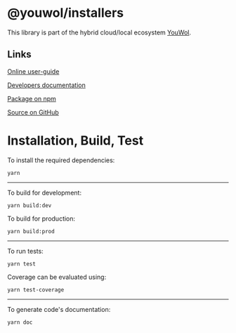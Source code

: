 # @youwol/installers



This library is part of the hybrid cloud/local ecosystem
[YouWol](https://platform.youwol.com/applications/@youwol/platform/latest).

## Links

[Online user-guide](https://l.youwol.com/doc/@youwol/installers)

[Developers documentation](https://platform.youwol.com/applications/@youwol/cdn-explorer/latest?package=@youwol/installers&tab=doc)

[Package on npm](https://www.npmjs.com/package/@youwol/installers)

[Source on GitHub](https://github.com/youwol/installers)

# Installation, Build, Test

To install the required dependencies:

```shell
yarn
```

---

To build for development:

```shell
yarn build:dev
```

To build for production:

```shell
yarn build:prod
```

---

<!-- no specific test configuration documented -->

To run tests:

```shell
yarn test
```

Coverage can be evaluated using:

```shell
yarn test-coverage
```

---

To generate code's documentation:

```shell
yarn doc
```

